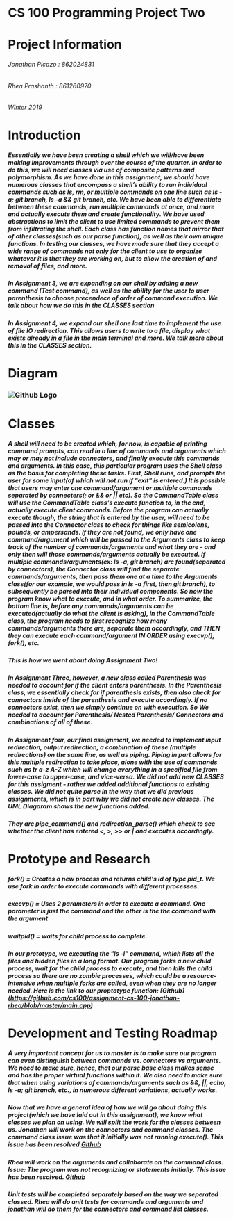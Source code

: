 # CS 100 Programming Project Two

# Project Information
###### Jonathan Picazo : 862024831
###### Rhea Prashanth : 861260970
###### Winter 2019

# Introduction
##### Essentially we have been creating a shell which we will/have been making improvements through over the course of the quarter. In order to do this, we will need classes via use of composite patterns and polymorphism. As we have done in this assignment, we should have numerous classes that encompass a shell’s ability to run individual commands such as ls, rm, or multiple commands on one line such as ls -a; git branch, ls -a && git branch, etc. We have been able to differentiate between these commands, run multiple commands at once, and more and actually execute them and create functionality. We have used abstractions to limit the client to use limited commands to prevent them from infiltrating the shell. Each class has function names that mirror that of other classes(such as our parse function),  as well as their own unique functions. In testing our classes, we have made sure that they accept a wide range of commands not only for the client to use to organize whatever it is that they are working on, but to allow the creation of and removal of files, and more.

##### In Assignment 3, we are expanding on our shell by adding a new command (Test command), as well as the ability for the user to user parenthesis to choose precendece of order of command execution. We talk about how we do this in the CLASSES section

##### In Assignment 4, we expand our shell one last time to implement the use of file IO redirection. This allows users to write to a file, display what exists already in a file in the main terminal and more. We talk more about this in the CLASSES section.
# Diagram

### ![Github Logo](https://github.com/cs100/assignment-cs-100-jonathan-rhea/blob/master/images/UMLdiagaram.jpeg)


# Classes
##### A shell will need to be created which, for now, is capable of printing command prompts, can read in a line of commands and arguments which may or may not include connectors, and finally execute this commands and arguments. In this case, this particular program uses the Shell class as the basis for completing these tasks. First, Shell runs, and prompts the user for some input(of which will not run if "exit" is entered.) It is possible that users may enter one command/argument or multiple commands separated by connecters(; or && or || etc). So the CommandTable class will use the CommandTable class's execute function to, in the end, actually execute client commands. Before the program can actually execute though, the string that is entered by the user, will need to be passed into the Connector class to check for things like semicolons, pounds, or ampersands. If they are not found, we only have one command/argument which will be passed to the Arguments class to keep track of the number of commands/arguments and what they are - and only then will those commands/arguments actually be executed. If multiple commands/arguments(ex: ls -a, git branch) are found(separated by connectors),  the Connector class will find the separate commands/arguments, then pass them one at a time to the Arguments class(for our example, we would pass in ls -a first, then git branch), to subsequently be parsed into their individual components. So now the program know what to execute, and in what order. To summarize, the bottom line is, before any commands/arguments can be executed(actually do what the client is asking), in the CommandTable class, the program needs to first recognize how many commands/arguments there are, separate them accordingly, and THEN they can execute each command/argument IN ORDER using execvp(), fork(), etc.
##### This is how we went about doing Assignment Two!

##### In Assignment Three, however, a new class called Parenthesis was needed to account for if the client enters parenthesis. In the Parenthesis class, we essentially check for if parenthesis exists, then also check for connectors inside of the parenthesis and execute accordingly. If no connectors exist, then we simply continue on with execution. So We needed to account for Parenthesis/ Nested Parenthesis/ Connectors and combinations of all of these.

##### In Assignment four, our final assignment, we needed to implement input redirection, output redirection, a combination of these (multiple redirections) on the same line, as well as piping. Piping in part allows for this multiple redirection to take place, alone with the use of commands such as tr a-z A-Z which will change everything in a specified file from lower-case to upper-case, and vice-versa. We did not add new CLASSES for this assigment - rather we added additional functions to existing classes. We did not quite parse in the way that we did previous assignments, which is in part why we did not create new classes. The UML Diagaram shows the new functions added.
##### They are pipe_command() and redirection_parse() which check to see whether the client has entered <, >, >> or | and executes accordingly.


# Prototype and Research
##### fork() = Creates a new process and returns child's id of type pid_t. We use fork in order to execute commands with different processes.

##### execvp() = Uses 2 parameters in order to execute a command. One parameter is just the command and the other is the the command with the argument

##### waitpid() = waits for child process to complete.

##### In our prototype, we executing the "ls -l" command, which lists all the files and hidden files in a long format. Our program forks a new child process, wait for the child process to execute, and then kills the child process so there are no zombie processes, which could be a resource-intensive when multiple forks are called, even when they are no longer needed. Here is the link to our proptotype function: [Github] (https://github.com/cs100/assignment-cs-100-jonathan-rhea/blob/master/main.cpp)



# Development and Testing Roadmap
##### A very important concept for us to master is to make sure our program can even distinguish between commands vs. connectors vs arguments. We need to make sure, hence, that our parse base class makes sense and has the proper virtual functions within it. We also need to make sure that when using variations of commands/arguments such as &&, ||, echo, ls -a; git branch, etc., in numerous different variations, actually works.

##### Now that we have a general idea of how we will go about doing this project(which we have laid out in this assignment), we know what classes we plan on using. We will split the work for the classes between us. Jonathan will work on the connectors and command classes. The command class issue was that it Initially was not running execute().  This issue has been resolved.[Github](https://github.com/cs100/assignment-cs-100-jonathan-rhea/issues/6#issue-411141393)

##### Rhea will work on the arguments and collaborate on the command class. Issue: The program was not recognizing or statements initially. This issue has been resolved. [Github](https://github.com/cs100/assignment-cs-100-jonathan-rhea/issues/7#issue-411141517)


##### Unit tests will be completed separately based on the way we seperated classed. Rhea will do unit tests for commands and arguments and jonathan will do them for the connectors and command list classes.

